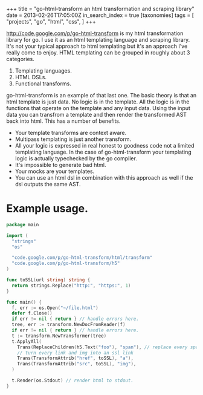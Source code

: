 +++
title = "go-html-transform an html transformation and scraping library"
date = 2013-02-26T17:05:00Z
in_search_index = true
[taxonomies]
tags = [
  "projects",
	"go",
	"html",
	"css",
]
+++

http://code.google.com/p/go-html-transform is my html transformation library for go. I use it as an html templating language and scraping library. It's not your typical approach to html templating but it's an approach I've really come to enjoy. HTML templating can be grouped in roughly about 3 categories.

1. Templating languages.
1. HTML DSLs.
1. Functional transforms.

go-html-transform is an example of that last one. The basic theory is that an html template is just data. No logic is in the template. All the logic is in the functions that operate on the template and any input data. Using the input data you can transfrom a template and then render the transformed AST back into html. This has a number of benefits.

* Your template transforms are context aware.
* Multipass templating is just another transform.
* All your logic is expressed in real honest to goodness code not a limited templating language. In the case of go-html-transform your templating logic is actually typechecked by the go compiler.
* It's impossible to generate bad html.
* Your mocks are your templates.
* You can use an html dsl in combination with this approach as well if the dsl outputs the same AST.

Example usage.
=======

```go
package main

import (
  "strings"
  "os"

  "code.google.com/p/go-html-transform/html/transform"
  "code.google.com/p/go-html-transform/h5"
)

func toSSL(url string) string {
  return strings.Replace("http:", "https:", 1)
}

func main() {
  f, err := os.Open("~/file.html")
  defer f.Close()
  if err != nil { return } // handle errors here.
  tree, err := transform.NewDocFromReader(f)
  if err != nil { return } // handle errors here.
  t := transform.NewTransformer(tree)
  t.ApplyAll(
    Trans(ReplaceChildren(h5.Text("foo"), "span"), // replace every span tags contents with foo
    // turn every link and img into an ssl link
    Trans(TransformAttrib("href", toSSL), "a"),
    Trans(TransformAttrib("src", toSSL), "img"),
  )

  t.Render(os.Stdout) // render html to stdout.
}
```
